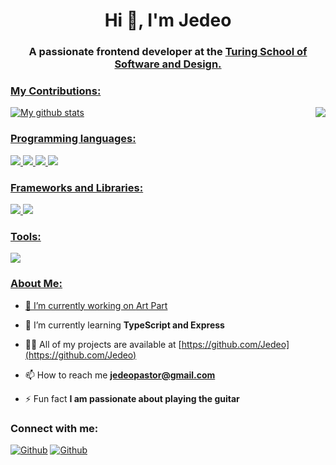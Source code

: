 <h1 align="center">Hi 👋, I'm Jedeo</h1>
<h3 align="center">A passionate frontend developer at the <a href="https://turing.edu/"/>Turing School of Software and Design.

</h3>

<h3> My Contributions: </h3>
 
 <p>
<img align="center" src="https://github-readme-stats.vercel.app/api?username=jedeo&show_icons=true&include_all_commits=true&theme=cobalt&hide_border=true" alt="My github stats" /> 

<img align="right" src="https://github-readme-stats.vercel.app/api/top-langs/?username=jedeo&layout=compact&theme=cobalt&hide_border=true" />


</p>

<h3>Programming languages: </h3>

<p>

  <img src="https://img.shields.io/badge/HTML5-E34F26?style=for-the-badge&logo=html5&logoColor=white" />
  <img src="https://img.shields.io/badge/CSS3-1572B6?style=for-the-badge&logo=css3&logoColor=white" />
  <img src="https://img.shields.io/badge/JavaScript-323330?style=for-the-badge&logo=javascript&logoColor=F7DF1E" />
  <img src="https://img.shields.io/badge/TypeScript-007ACC?style=for-the-badge&logo=typescript&logoColor=white" />
 
</p>

<h3>Frameworks and Libraries: </h3>
<p>
  <img src="https://img.shields.io/badge/React-20232A?style=for-the-badge&logo=react&logoColor=61DAFB" />
  <img src="https://img.shields.io/badge/Bootstrap-563D7C?style=for-the-badge&logo=bootstrap&logoColor=white" />
</p>

<h3> Tools: </h3>

<p>
  <img src="https://img.shields.io/badge/Xcode-007ACC?style=flat-square&logo=Xcode&logoColor=white" />
 </p>


<h3 align="left">About Me:</h3>

- 🔭 I’m currently working on [Art Part](https://github.com/alyciacan/stretch-tech)

- 🌱 I’m currently learning **TypeScript and Express**

- 👨‍💻 All of my projects are available at [https://github.com/Jedeo](https://github.com/Jedeo)

- 📫 How to reach me **jedeopastor@gmail.com**

- ⚡ Fun fact **I am passionate about playing the guitar**

<h3 align="left">Connect with me:</h3>
<p align="left">
 
[<img alt="Github" src="https://img.shields.io/badge/GitHub-%2312100E.svg?&style=for-the-badge&logo=Github&logoColor=white" />](https://github.com/jedeo) [<img alt="Github" src="https://img.shields.io/badge/linkedin-%231DA1F2.svg?&style=for-the-badge&logo=linkedIn&logoColor=white" />](https://www.linkedin.com/in/jedeo/)
 
</p>





<!--
**Jedeo/Jedeo** is a ✨ _special_ ✨ repository because its `README.md` (this file) appears on your GitHub profile.

Here are some ideas to get you started:

- 🔭 I’m currently working on ...
- 🌱 I’m currently learning ...
- 👯 I’m looking to collaborate on ...
- 🤔 I’m looking for help with ...
- 💬 Ask me about ...
- 📫 How to reach me: ...
- 😄 Pronouns: ...
- ⚡ Fun fact: ...
-->
